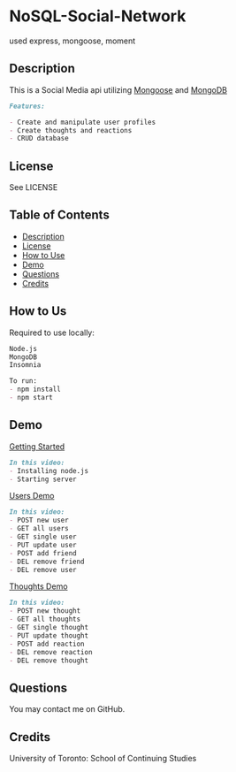 # NoSQL-Social-Network

used express, mongoose, moment

## Description

This is a Social Media api utilizing [Mongoose](https://mongoosejs.com/docs/) and [MongoDB](https://www.mongodb.com/)

```md
Features:

- Create and manipulate user profiles
- Create thoughts and reactions
- CRUD database
```
## License
See LICENSE

## Table of Contents

  * [Description](#description)
  * [License](#license)
  * [How to Use](#usage)
  * [Demo](#demo)
  * [Questions](#questions)
  * [Credits](#credits)


## How to Us
Required to use locally:
```md
Node.js
MongoDB
Insomnia

To run:
- npm install
- npm start
```
## Demo
[Getting Started](https://drive.google.com/file/d/1D3e6GxUMJ2p4UNp8aQN1OhlivleiRMXv/view?usp=sharing)
```md
In this video:
- Installing node.js
- Starting server
```
[Users Demo](https://drive.google.com/file/d/1GhO5-f5zPQA1TWtJMKtoXAzPCasw4ZcX/view?usp=sharing)
```md
In this video:
- POST new user
- GET all users
- GET single user
- PUT update user
- POST add friend
- DEL remove friend
- DEL remove user
```
[Thoughts Demo](https://drive.google.com/file/d/1GYqgHaTpYrlkpvphmBvqWG5be_WJPOUV/view?usp=sharing)
```md
In this video:
- POST new thought
- GET all thoughts
- GET single thought
- PUT update thought
- POST add reaction
- DEL remove reaction
- DEL remove thought
```


## Questions
You may contact me on GitHub.


## Credits

University of Toronto: School of Continuing Studies
